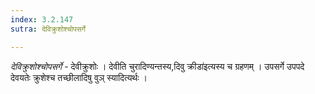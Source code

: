 ```yaml
---
index: 3.2.147
sutra: देविक्रुशोश्चोपसर्गे

---
```

_देविक्रुशोश्चोपसर्गे_ - देवीक्रुशोः । देवीति चुरादिण्यन्तस्य,दिवु क्रीडा॑इत्यस्य च ग्रहणम् । उपसर्गे उपपदे देवयतेः क्रुशेश्च तच्छीलादिषु वुञ् स्यादित्यर्थः । 